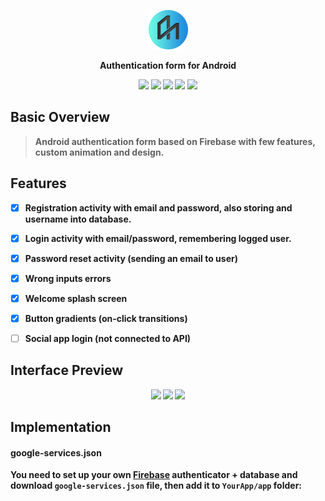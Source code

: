 <p align="center"><img width=12.5% src="https://github.com/ChmaraX/logregform-android/blob/master/app/src/main/res/drawable/logo_noshadow.png"></p>
<p align="center" text> <b>Authentication form for Android </p>

<p align="center">
<img src="https://img.shields.io/pypi/status/Django.svg"/>
<a href="https://codeclimate.com/github/ChmaraX/logregform-android/maintainability"><img src="https://api.codeclimate.com/v1/badges/c3bd5593b9920bf9022a/maintainability"/></a>
<a href="https://github.com/ChmaraX/logregform-android/issues"><img src="https://img.shields.io/github/issues/ChmaraX/logregform-android.svg"/></a>
<img src="https://img.shields.io/badge/contributions-welcome-orange.svg"/>
<a href="https://github.com/ChmaraX/logregform-android/blob/master/LICENSE"><img src="https://img.shields.io/badge/license-MIT-blue.svg"></a>
</p>


## Basic Overview

> Android authentication form based on Firebase with few features, custom animation and design. 

## Features

- [x] Registration activity with email and password, also storing and username into database. 
- [x] Login activity with email/password, remembering logged user. 
- [x] Password reset activity (sending an email to user)
- [x] Wrong inputs errors
- [x] Welcome splash screen
- [x] Button gradients (on-click transitions)
- [ ] Social app login (not connected to API)



## Interface Preview 

<p align="center">
  <img src="https://firebasestorage.googleapis.com/v0/b/czphishingapp.appspot.com/o/Screenshot_20200203-150729_CZLogin.jpg?alt=media&token=3114d491-98c8-47f3-bd9e-2391723a282c" width="210"/>
  <img src="https://firebasestorage.googleapis.com/v0/b/czphishingapp.appspot.com/o/Screenshot_20200203-150740_CZLogin.jpg?alt=media&token=017e0983-6760-4037-bc15-fc4c1ef3e053" width="210"/>
  <img src="https://firebasestorage.googleapis.com/v0/b/czphishingapp.appspot.com/o/Screenshot_20200203-150744_CZLogin.jpg?alt=media&token=6fc2a36f-6fd0-41a9-8915-8f12dcfc48b2" width="210"/>



## Implementation

#### google-services.json
You need to set up your own [Firebase](https://firebase.google.com/) authenticator + database and download `google-services.json` file, then add it to `YourApp/app` folder:
